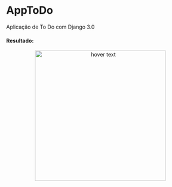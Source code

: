 # AppToDo
Aplicação de To Do com Django 3.0
<h4>Resultado:</h4>
<p align="center">
  <img src="https://i.imgur.com/irFOpwR.png" width="350" title="hover text">
</p>
